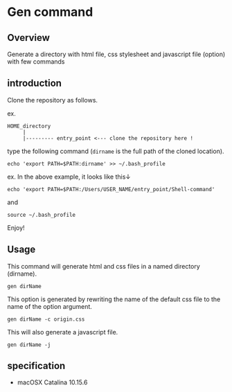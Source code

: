 # Gen command

## Overview
Generate a directory with html file, css stylesheet and javascript file (option) with few commands

## introduction
Clone the repository as follows.

ex.

```
HOME_directory
     |
     |--------- entry_point <--- clone the repository here !
```
type the following command (``dirname`` is the full path of the cloned location).

```
echo 'export PATH=$PATH:dirname' >> ~/.bash_profile
```
ex. In the above example, it looks like this↓

```
echo 'export PATH=$PATH:/Users/USER_NAME/entry_point/Shell-command'
```

and 

```
source ~/.bash_profile
```

Enjoy!

## Usage

This command will generate html and css files in a named directory (dirname).

```
gen dirName
```

This option is generated by rewriting the name of the default css file to the name of the option argument.

```
gen dirName -c origin.css
```

This will also generate a javascript file.

```
gen dirName -j
```

## specification

* macOSX Catalina 10.15.6
